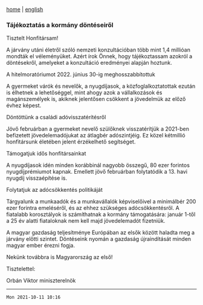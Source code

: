 [home](../README.md)
 | 
[english](../en/2021-10-11.md)

### Tájékoztatás a kormány döntéseiről

Tisztelt Honfitársam!


A járvány utáni életről szóló nemzeti konzultációban több mint 1,4 millióan mondták el véleményüket. Azért írok Önnek, hogy tájékoztassam azokról a döntésekről, amelyeket a konzultáció eredményei alapján hoztunk.

A hitelmoratóriumot 2022. június 30-ig meghosszabbítottuk

A gyermeket várók és nevelők, a nyugdíjasok, a közfoglalkoztatottak ezután is élhetnek a lehetőséggel, mint ahogy azok a vállalkozások és magánszemélyek is, akiknek jelentősen csökkent a jövedelmük az előző évhez képest.

Döntöttünk a családi adóvisszatérítésről

Jövő februárban a gyermeket nevelő szülőknek visszatérítjük a 2021-ben befizetett jövedelemadójukat az átlagbér adószintjéig. Ez közel kétmillió honfitársunk életében jelent érzékelhető segítséget.

Támogatjuk idős honfitársainkat

A nyugdíjasok idén minden korábbinál nagyobb összegű, 80 ezer forintos nyugdíjprémiumot kapnak. Emellett jövő februárban folytatódik a 13. havi nyugdíj visszaépítése is.

Folytatjuk az adócsökkentés politikáját

Tárgyalunk a munkaadók és a munkavállalók képviselőivel a minimálbér 200 ezer forintra emeléséről, és az ehhez szükséges adócsökkentésről. A fiatalabb korosztályok is számíthatnak a kormány támogatására: január 1-től a 25 év alatti fiataloknak nem kell majd jövedelemadót fizetniük.

A magyar gazdaság teljesítménye Európában az elsők között haladta meg a járvány előtti szintet. Döntéseink nyomán a gazdaság újraindítását minden magyar ember érezni fogja.

Nekünk továbbra is Magyarország az első!


Tisztelettel:

Orbán Viktor
miniszterelnök

---
`Mon 2021-10-11 10:16`